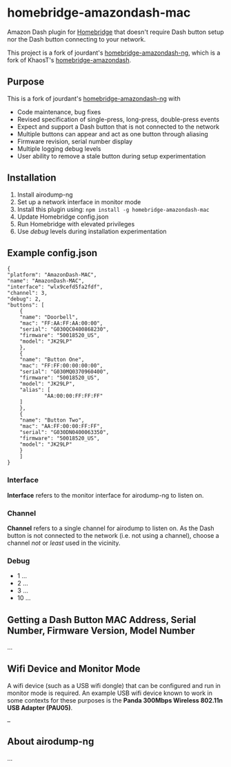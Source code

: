 # homebridge-amazondash-mac

Amazon Dash plugin for [Homebridge](https://github.com/nfarina/homebridge) that doesn't require Dash button setup nor the Dash button connecting to your network.

This project is a fork of jourdant's [homebridge-amazondash-ng](https://github.com/jourdant/homebridge-amazondash-ng), which is a fork of KhaosT's [homebridge-amazondash](https://github.com/KhaosT/homebridge-amazondash).

## Purpose
This is a fork of jourdant's [homebridge-amazondash-ng](https://github.com/jourdant/homebridge-amazondash-ng) with
* Code maintenance, bug fixes
* Revised specification of single-press, long-press, double-press events
* Expect and support a Dash button that is not connected to the network
* Multiple buttons can appear and act as one button through aliasing
* Firmware revision, serial number display
* Multiple logging debug levels 
* User ability to remove a stale button during setup experimentation

## Installation

1. Install airodump-ng
2. Set up a network interface in monitor mode
3. Install this plugin using: `npm install -g homebridge-amazondash-mac`
4. Update Homebridge config.json 
5. Run Homebridge with elevated privileges
6. Use *debug* levels during installation experimentation

## Example config.json

	{
   	"platform": "AmazonDash-MAC",
   	"name": "AmazonDash-MAC",
   	"interface": "wlx9cefd5fa2fdf",
   	"channel": 3,
   	"debug": 2,
   	"buttons": [
   		{
   		"name": "Doorbell",
   		"mac": "FF:AA:FF:AA:00:00",
   		"serial": "G030QC0400868230",
   		"firmware": "50018520_US",
		"model": "JK29LP"
   		},
   		{
   		"name": "Button One",
   		"mac": "FF:FF:00:00:00:00",
   		"serial": "G030MQ0370960400",
   		"firmware": "50018520_US",
		"model": "JK29LP",
  		"alias": [
                "AA:00:00:FF:FF:FF"
   		]
   		},
   		{
   		"name": "Button Two",
   		"mac": "AA:FF:00:00:FF:FF",
		"serial": "G030DN0400063350",
		"firmware": "50018520_US",
		"model": "JK29LP"
   		}
   		]
   	}

### Interface
**Interface** refers to the monitor interface for airodump-ng to listen on.
### Channel
**Channel** refers to a single channel for airodump to listen on. As the Dash button is not connected to the network (i.e. not using a channel), choose a channel *not* or *least* used in the vicinity.
### Debug
* 1 …
* 2 …
* 3 …
* 10 …

## Getting a Dash Button MAC Address, Serial Number, Firmware Version, Model Number
…

## Wifi Device and Monitor Mode
A wifi device (such as a USB wifi dongle) that can be configured and run in monitor mode is required. An example USB wifi device known to work in some contexts for these purposes is the **Panda 300Mbps Wireless 802.11n USB Adapter (PAU05)**.
```
…
```

## About airodump-ng
…
